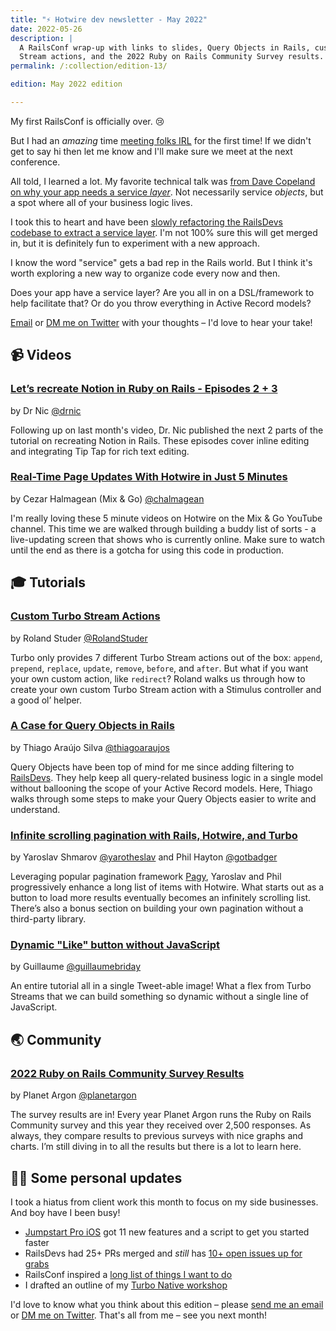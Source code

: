 ```yaml
---
title: "⚡️ Hotwire dev newsletter - May 2022"
date: 2022-05-26
description: |
  A RailsConf wrap-up with links to slides, Query Objects in Rails, custom Turbo
  Stream actions, and the 2022 Ruby on Rails Community Survey results.
permalink: /:collection/edition-13/

edition: May 2022 edition

---
```


My first RailsConf is officially over. 😢

But I had an _amazing_ time [meeting folks IRL](https://twitter.com/joemasilotti/status/1527694963177291776) for the first time! If we didn't get to say hi then let me know and I'll make sure we meet at the next conference.

All told, I learned a lot. My favorite technical talk was [from Dave Copeland on why your app needs a service _layer_](https://twitter.com/davetron5000/status/1527371705009614850?s=20&t=OhW7b38nf9A_7w7QX2pJnw). Not necessarily service _objects_, but a spot where all of your business logic lives.

I took this to heart and have been [slowly refactoring the RailsDevs codebase to extract a service layer](https://github.com/joemasilotti/railsdevs.com/pull/434). I'm not 100% sure this will get merged in, but it is definitely fun to experiment with a new approach.

I know the word "service" gets a bad rep in the Rails world. But I think it's worth exploring a new way to organize code every now and then.

Does your app have a service layer? Are you all in on a DSL/framework to help facilitate that? Or do you throw everything in Active Record models?

[Email](mailto:joe@masilotti.com) or [DM me on Twitter](https://twitter.com/joemasilotti) with your thoughts – I'd love to hear your take!

## 📹 Videos

### [Let’s recreate Notion in Ruby on Rails - Episodes 2 + 3](https://www.youtube.com/watch?v=qpZgHeteH04&list=PLcKahasNsPxS-Y9yvmOHMOn9Uei6nzYiz&index=2)

by Dr Nic [@drnic](https://twitter.com/drnic)

Following up on last month's video, Dr. Nic published the next 2 parts of the tutorial on recreating Notion in Rails. These episodes cover inline editing and integrating Tip Tap for rich text editing.

### [Real-Time Page Updates With Hotwire in Just 5 Minutes](https://www.youtube.com/watch?v=CR2FCYia8C4)

by Cezar Halmagean (Mix & Go) [@chalmagean](https://twitter.com/chalmagean)

I'm really loving these 5 minute videos on Hotwire on the Mix & Go YouTube channel. This time we are walked through building a buddy list of sorts - a live-updating screen that shows who is currently online. Make sure to watch until the end as there is a gotcha for using this code in production.

## 🎓 Tutorials

### [Custom Turbo Stream Actions](https://rstuder.ch/custom-turbo-stream-actions/)

by Roland Studer [@RolandStuder](https://twitter.com/RolandStuder)

Turbo only provides 7 different Turbo Stream actions out of the box: `append`, `prepend`, `replace`, `update`, `remove`, `before`, and `after`. But what if you want your own custom action, like `redirect`? Roland walks us through how to create your own custom Turbo Stream action with a Stimulus controller and a good ol’ helper.

### [A Case for Query Objects in Rails](https://thoughtbot.com/blog/a-case-for-query-objects-in-rails)

by Thiago Araújo Silva [@thiagoaraujos](https://twitter.com/thiagoaraujos)

Query Objects have been top of mind for me since adding filtering to [RailsDevs](https://railsdevs.com). They help keep all query-related business logic in a single model without ballooning the scope of your Active Record models. Here, Thiago walks through some steps to make your Query Objects easier to write and understand.

### [Infinite scrolling pagination with Rails, Hotwire, and Turbo](https://www.bearer.com/blog/infinite-scrolling-pagination-hotwire)

by Yaroslav Shmarov [@yarotheslav](https://twitter.com/yarotheslav) and Phil Hayton [@gotbadger](https:/twitter.com/gotbadger)

Leveraging popular pagination framework [Pagy](https://github.com/ddnexus/pagy), Yaroslav and Phil progressively enhance a long list of items with Hotwire. What starts out as a button to load more results eventually becomes an infinitely scrolling list. There’s also a bonus section on building your own pagination without a third-party library.

### [Dynamic "Like" button without JavaScript](https://twitter.com/guillaumebriday/status/1528675834571198464)

by Guillaume [@guillaumebriday](https://twitter.com/guillaumebriday)

An entire tutorial all in a single Tweet-able image! What a flex from Turbo Streams that we can build something so dynamic without a single line of JavaScript.

## 🌏 Community

### [2022 Ruby on Rails Community Survey Results](https://rails-hosting.com/2022/)

by Planet Argon [@planetargon](https://twitter.com/planetargon)

The survey results are in! Every year Planet Argon runs the Ruby on Rails Community survey and this year they received over 2,500 responses. As always, they compare results to previous surveys with nice graphs and charts. I’m still diving in to all the results but there is a lot to learn here.

## 🙋‍♂️ Some personal updates

I took a hiatus from client work this month to focus on my side businesses. And boy have I been busy!

* [Jumpstart Pro iOS](https://jumpstartrails.com/ios) got 11 new features and a script to get you started faster
* RailsDevs had 25+ PRs merged and _still_ has [10+ open issues up for grabs](https://github.com/joemasilotti/railsdevs.com/issues?q=is%3Aopen+is%3Aissue+label%3A%22help+wanted%22+no%3Aassignee)
* RailsConf inspired a [long list of things I want to do](https://twitter.com/joemasilotti/status/1527710986932654080?s=20&t=pi7hTNVZ6wiRAjt9Wwvz-w)
* I drafted an outline of my [Turbo Native workshop](https://same-legend-a38.notion.site/Turbo-Native-workshop-6255fbdd959741d6b636e76358208ff1)

I'd love to know what you think about this edition – please [send me an email](mailto:joe@masilotti.com) or [DM me on Twitter](https://twitter.com/joemasilotti). That's all from me – see you next month!
